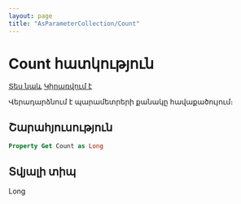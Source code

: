 ```yaml
---
layout: page
title: "AsParameterCollection/Count"
---
```



# Count հատկություն

[Տես նաև](../AsParameterCollection.md)  [Կիրառվում է](../AsModalBrowser.md) 

Վերադարձնում է պարամետրերի քանակը հավաքածույում։

## Շարահյուսություն

``` vb
Property Get Count as Long 
```

## Տվյալի տիպ

Long
